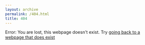 ```yaml
---
layout: archive
permalink: /404.html
title: 404
---
```


Error: You are lost, this webpage doesn't exist. Try <a href="javascript:history.back()">going back to a webpage that does exist</a>
